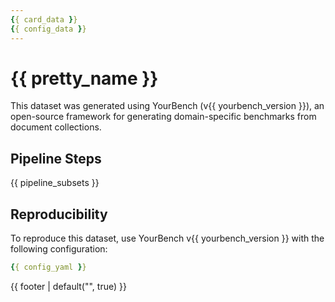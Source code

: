 ```yaml
---
{{ card_data }}
{{ config_data }}
---
```


# {{ pretty_name }}

This dataset was generated using YourBench (v{{ yourbench_version }}), an open-source framework for generating domain-specific benchmarks from document collections.

## Pipeline Steps

{{ pipeline_subsets }}

## Reproducibility

To reproduce this dataset, use YourBench v{{ yourbench_version }} with the following configuration:

```yaml
{{ config_yaml }}
```

{{ footer | default("", true) }}
